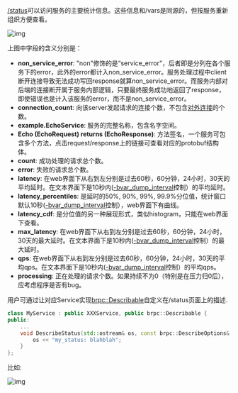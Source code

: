 [/status](http://brpc.baidu.com:8765/status)可以访问服务的主要统计信息。这些信息和/vars是同源的，但按服务重新组织方便查看。

![img](../images/status.png)

上图中字段的含义分别是：

- **non_service_error**: "non"修饰的是“service_error"，后者即是分列在各个服务下的error，此外的error都计入non_service_error。服务处理过程中client断开连接导致无法成功写回response就算non_service_error。而服务内部对后端的连接断开属于服务内部逻辑，只要最终服务成功地返回了response，即使错误也是计入该服务的error，而不是non_service_error。
- **connection_count**: 向该server发起请求的连接个数，不包含[对外连接](http://brpc.baidu.com:8765/vars/rpc_channel_connection_count)的个数。
- **example.EchoService**: 服务的完整名称，包含名字空间。
- **Echo (EchoRequest) returns (EchoResponse)**: 方法签名，一个服务可包含多个方法，点击request/response上的链接可查看对应的protobuf结构体。
- **count**: 成功处理的请求总个数。
- **error**: 失败的请求总个数。
- **latency**: 在web界面下从右到左分别是过去60秒，60分钟，24小时，30天的平均延时。在文本界面下是10秒内([-bvar_dump_interval](http://brpc.baidu.com:8765/flags/bvar_dump_interval)控制）的平均延时。
- **latency_percentiles**: 是延时的50%, 90%, 99%, 99.9%分位值，统计窗口默认10秒([-bvar_dump_interval](http://brpc.baidu.com:8765/flags/bvar_dump_interval)控制），web界面下有曲线。
- **latency_cdf**: 是分位值的另一种展现形式，类似histogram，只能在web界面下查看。
- **max_latency**: 在web界面下从右到左分别是过去60秒，60分钟，24小时，30天的最大延时。在文本界面下是10秒内([-bvar_dump_interval](http://brpc.baidu.com:8765/flags/bvar_dump_interval)控制）的最大延时。
- **qps**: 在web界面下从右到左分别是过去60秒，60分钟，24小时，30天的平均qps。在文本界面下是10秒内([-bvar_dump_interval](http://brpc.baidu.com:8765/flags/bvar_dump_interval)控制）的平均qps。
- **processing**: 正在处理的请求个数。如果持续不为0（特别是在压力归0后），应考虑程序是否有bug。


用户可通过让对应Service实现[brpc::Describable](https://github.com/brpc/brpc/blob/master/src/brpc/describable.h)自定义在/status页面上的描述.

```c++
class MyService : public XXXService, public brpc::Describable {
public:
    ...
    void DescribeStatus(std::ostream& os, const brpc::DescribeOptions& options) const {
        os << "my_status: blahblah";
    }
};
```

比如:

![img](../images/status_2.png)
